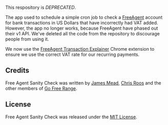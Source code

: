 This respository is *DEPRECATED*.

The app used to schedule a simple cron job to check a [FreeAgent](http://www.freeagent.com/) account for bank transactions in US Dollars that have incorrectly had VAT added. However, the app no longer works, because FreeAgent have phased out their v1 API. We've deleted all the code from the repository to discourage people from using it.

We now use the [FreeAgent Transaction Explainer](https://github.com/freerange/freeagent_transaction_explainer) Chrome extension to ensure we use the correct VAT rate for our recurring payments.

## Credits

Free Agent Sanity Check was written by [James Mead](http://jamesmead.org), [Chris Roos](http://chrisroos.co.uk) and the other members of [Go Free Range](http://gofreerange.com).

## License

Free Agent Sanity Check was released under the [MIT License](https://github.com/freerange/free_agent_sanity_check/blob/master/LICENSE).
